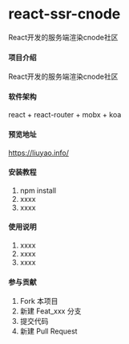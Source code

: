 # react-ssr-cnode
React开发的服务端渲染cnode社区

#### 项目介绍
React开发的服务端渲染cnode社区

#### 软件架构
react + react-router + mobx + koa

#### 预览地址
https://liuyao.info/

#### 安装教程

1. npm install
2. xxxx
3. xxxx

#### 使用说明

1. xxxx
2. xxxx
3. xxxx

#### 参与贡献

1. Fork 本项目
2. 新建 Feat_xxx 分支
3. 提交代码
4. 新建 Pull Request
